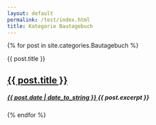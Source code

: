 ```yaml
---
layout: default
permalink: /test/index.html 
title: Kategorie Bautagebuch
---
```


<style>
    generiquote { 
       background-color: grey;
       color: white;
       text-align: center; 
       margin-left:.4em
    }
</style>

{% for post in site.categories.Bautagebuch %} 

<div id="generiquote genericon genericon-{{ post.layout }}">
<span class="screen-reader-text">{{ post.title }}</span>
<h2 class="entry-title">
<a href="{{ post.url }}" rel="bookmark">{{ post.title }}</a>
</h2>
<h5 class="entry-date">
<a href="{{ post.url }}" title="{{ post.title }}" rel="bookmark">
<time class="entry-date" datetime="{{ post.date | date_to_string }}" pubdate>{{ post.date | date_to_string }} </time>
</a>
{{ post.excerpt }}
</h5>
</div>

{% endfor %}
